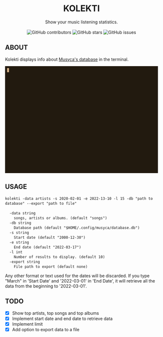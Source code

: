 <div align="center">
  <h1 align="center">KOLEKTI</h1>

  <p align="center">
    Show your music listening statistics.<br><br>
    <img alt="GitHub contributors" src="https://img.shields.io/github/contributors/crdpa/kolekti?style=for-the-badge">
    <img alt="GitHub stars" src="https://img.shields.io/github/stars/crdpa/kolekti?style=for-the-badge">
    <img alt="GitHub issues" src="https://img.shields.io/github/issues/crdpa/kolekti?style=for-the-badge"><br>
  </p>
</div>

## ABOUT

Kolekti displays info about [Musyca's database](https://github.com/crdpa/musyca/) in the terminal.

![Kolekti demo](assets/kolekti_demo.gif)

## USAGE

```
kolekti -data artists -s 2020-02-01 -e 2022-13-10 -l 15 -db "path to database" --export "path to file"

  -data string
    songs, artists or albums. (default "songs")
  -db string
    Database path (default "$HOME/.config/musyca/database.db")
  -s string
    Start date (default "2000-12-30")
  -e string
    End date (default "2022-03-17")
  -l int
    Number of results to display. (default 10)
  -export string
    File path to export (default none)
```

Any other format or text used for the dates will be discarded. If you type "March" in 'Start Date' and '2022-03-01' in 'End Date', it will retrieve all the data from the beginning to '2022-03-01'.

## TODO

- [x] Show top artists, top songs and top albums
- [x] Implement start date and end date to retrieve data
- [x] Implement limit
- [x] Add option to export data to a file
